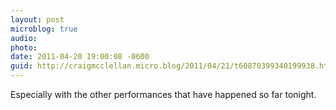 ```yaml
---
layout: post
microblog: true
audio: 
photo: 
date: 2011-04-20 19:00:08 -0600
guid: http://craigmcclellan.micro.blog/2011/04/21/t60870399340199938.html
---
```

Especially with the other performances that have happened so far tonight.
